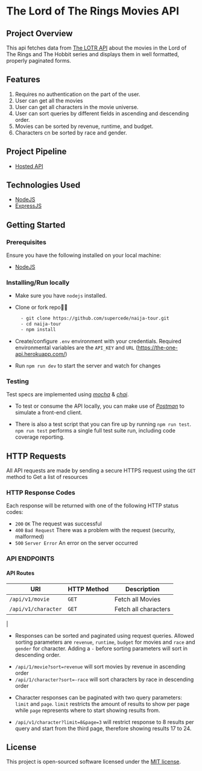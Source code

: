 # The Lord of The Rings Movies API

## Project Overview

This api fetches data from [The LOTR API](https://the-one-api.herokuapp.com/) about the movies in the Lord of The Rings and The Hobbit series and displays them in well formatted, properly paginated forms.

## Features

1. Requires no authentication on the part of the user.
2. User can get all the movies
3. User can get all characters in the movie universe.
4. User can sort queries by different fields in ascending and descending order.
5. Movies can be sorted by revenue, runtime, and budget.
6. Characters cn be sorted by race and gender.

## Project Pipeline
- [Hosted API]()

## Technologies Used

- [NodeJS](https://nodejs.org/en/download/)
- [ExpressJS](https://expressjs.com/)

## Getting Started

### Prerequisites

Ensure you have the following installed on your local machine:

- [NodeJS](https://nodejs.org/en/download/)

### Installing/Run locally

- Make sure you have `nodejs` installed.

- Clone or fork repo🤷‍♂

  ```bash
    - git clone https://github.com/supercede/naija-tour.git
    - cd naija-tour
    - npm install
  ```

- Create/configure `.env` environment with your credentials. Required environmental variables are the `API_KEY` and `URL` (https://the-one-api.herokuapp.com/)

- Run `npm run dev` to start the server and watch for changes

### Testing

Test specs are implemented using [_mocha_](https://mochajs.org) & [_chai_](https://chiajs.com).

- To test or consume the API locally, you can make use of [_Postman_](https://www.getpostman.com) to simulate a front-end client.

- There is also a test script that you can fire up by running `npm run test`. `npm run test` performs a single full test suite run, including code coverage reporting.

## HTTP Requests

All API requests are made by sending a secure HTTPS request using  the `GET` method to Get a list of resources

### HTTP Response Codes

Each response will be returned with one of the following HTTP status codes:

- `200` `OK` The request was successful
- `400` `Bad Request` There was a problem with the request (security, malformed)
- `500` `Server Error` An error on the server occurred

### API ENDPOINTS

#### API Routes

| URI                                                     | HTTP Method | Description                               |
| ------------------------------------------------------- | ----------- | ----------------------------------------- |
| <code>/api/v1/movie</code>                              | `GET`       | Fetch all Movies                           |
| <code>/api/v1/character</code>                      | `GET`       | Fetch all characters              |
| 

+ Responses can be sorted and paginated using request queries. Allowed sorting parameters are `revenue`, `runtime`, `budget` for movies and `race` and `gender` for character. Adding a `-` before sorting parameters will sort in descending order.
- <code>/api/1/movie?sort=revenue</code> will sort movies by revenue in ascending order
- <code>/api/1/character?sort=-race</code> will sort characters by race in descending order

+ Character responses can be paginated with two query parameters: `limit` and `page`. `limit` restricts the amount of results to show per page while `page` represents where to start showing results from.
- <code>/api/v1/character?limit=8&page=3</code> will restrict response to 8 results per query and start from the third page, therefore showing results 17 to 24.


## License

This project is open-sourced software licensed under the [MIT license](https://opensource.org/licenses/MIT).
